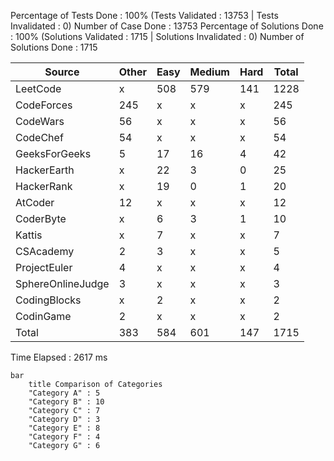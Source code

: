 
Percentage of Tests Done : 100% (Tests Validated : 13753 | Tests Invalidated : 0)
Number of Case Done : 13753
Percentage of Solutions Done : 100% (Solutions Validated : 1715 | Solutions Invalidated : 0)
Number of Solutions Done : 1715

| Source             | Other    | Easy     | Medium   | Hard     | Total    |
| ------------------ | -------- | -------- | -------- | -------- | -------- |
| LeetCode           | x        | 508      | 579      | 141      | 1228     |
| CodeForces         | 245      | x        | x        | x        | 245      |
| CodeWars           | 56       | x        | x        | x        | 56       |
| CodeChef           | 54       | x        | x        | x        | 54       |
| GeeksForGeeks      | 5        | 17       | 16       | 4        | 42       |
| HackerEarth        | x        | 22       | 3        | 0        | 25       |
| HackerRank         | x        | 19       | 0        | 1        | 20       |
| AtCoder            | 12       | x        | x        | x        | 12       |
| CoderByte          | x        | 6        | 3        | 1        | 10       |
| Kattis             | x        | 7        | x        | x        | 7        |
| CSAcademy          | 2        | 3        | x        | x        | 5        |
| ProjectEuler       | 4        | x        | x        | x        | 4        |
| SphereOnlineJudge  | 3        | x        | x        | x        | 3        |
| CodingBlocks       | x        | 2        | x        | x        | 2        |
| CodinGame          | 2        | x        | x        | x        | 2        |
| Total              | 383      | 584      | 601      | 147      | 1715     |

Time Elapsed : 2617 ms


```mermaid
bar
    title Comparison of Categories
    "Category A" : 5
    "Category B" : 10
    "Category C" : 7
    "Category D" : 3
    "Category E" : 8
    "Category F" : 4
    "Category G" : 6
```



